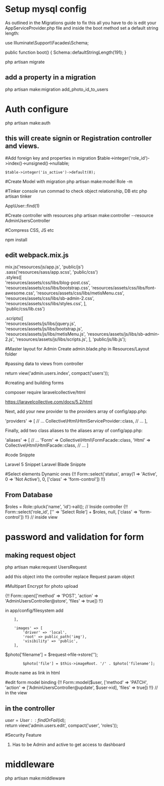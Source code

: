 # Setup mysql config 
As outlined in the Migrations guide to fix this all you have to do is edit your AppServiceProvider.php file and inside the boot method set a default string length:

use Illuminate\Support\Facades\Schema;

public function boot()
{
    Schema::defaultStringLength(191);
}

php artisan migrate 

## add a property in a migration 
 php artisan make:migration add_photo_id_to_users 



# Auth configure
php artisan make:auth

## this will create signin or Registration controller and views. 


#Add foreign key and properties in migration 
    $table->integer('role_id')->index()->unsigned()->nullable;

    $table->integer('is_active')->default(0);


#Create Model with migration 
php artisan make:model Role -m 


#Tinker console run commad to check object relationship, DB etc
php artisan tinker

App\User::find(1)

#Create controller  with resources 
php artisan make:controller --resource AdminUsersController

#Compress CSS, JS etc

npm install 

## edit webpack.mix.js
mix.js('resources/js/app.js', 'public/js')  
   .sass('resources/sass/app.scss', 'public/css')  
   .styles([  
      'resources/assets/css/libs/blog-post.css',
      'resources/assets/css/libs/bootstrap.css',
      'resources/assets/css/libs/font-awesome.css',
      'resources/assets/css/libs/metisMenu.css',
      'resources/assets/css/libs/sb-admin-2.css',
      'resources/assets/css/libs/styles.css',
   ],   
   'public/css/lib.css')


   .scripts([  
      'resources/assets/js/libs/jquery.js',  
      'resources/assets/js/libs/bootstrap.js',
      'resources/assets/js/libs/metisMenu.js',
      'resources/assets/js/libs/sb-admin-2.js',
      'resources/assets/js/libs/scripts.js',
   ], 
   'public/js/lib.js');


   #Master layout for Admin 
   Create admin.blade.php in Resources/Layout folder

   #passing data to views from controller 

   return view('admin.users.index', compact('users'));


   #creating and building forms

   composer require laravelcollective/html

   https://laravelcollective.com/docs/5.2/html

   Next, add your new provider to the providers array of config/app.php:

  'providers' => [
    // ...
    Collective\Html\HtmlServiceProvider::class,
    // ...
  ],
   
   Finally, add two class aliases to the aliases array of config/app.php:

  'aliases' => [
    // ...
      'Form' => Collective\Html\FormFacade::class,
      'Html' => Collective\Html\HtmlFacade::class,
    // ...
  ]

  #code Snippte 

  Laravel 5 Snippet 
  Laravel Blade Snippte

  #Select elements Dynamic ones 
  {!! Form::select('status', array(1 => 'Active', 0 => 'Not Active'), 0, ['class' => 'form-control']) !!}

  ## From Database 
  $roles = Role::pluck('name', 'id')->all(); // Inside controller 
   {!! Form::select('role_id', ['' => 'Select Role'] + $roles, null, ['class' => 'form-control']) !!} // inside view 



# password and validation for form

## making request object
php artisan make:request UsersRequest 

add this object into the controller replace Request param object 


#Multipart Encrypt for photo upload

{!! Form::open(['method' => 'POST', 'action' => 'AdminUsersController@store', 'files' => true]) !!}

in app/config/filesystem 
add 

        ],    

        'images' => [  
            'driver' => 'local',  
            'root' => public_path('img'),  
            'visibility' => 'public',  
        ],


 $photo['filename'] = $request->file->store('');

            $photo['file'] = $this->imageRoot. '/' . $photo['filename'];

#route name as link in html 


#edit form model binding 
  {!! Form::model($user, ['method' => 'PATCH', 'action' => ['AdminUsersController@update', $user->id], 'files' => true]) !!} // in the view 


  ## in the controller 
  $user = User::findOrFail($id);  
        return view('admin.users.edit', compact('user', 'roles'));


  #Security Feature 
  1. Has to be Admin and active to get access to dashboard 

  # middleware 
  php artisan make:middleware 
  



















   



